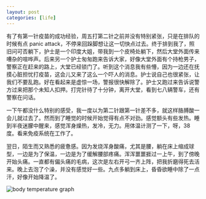 ```yaml
---
layout: post
categories: [life]
---
```


有了有第一针疫苗的成功经验，周五打第二针之前并没有特别紧张，只是在排队的时候有点 panic attack，不停来回跺脚想让这一切快点过去。终于排到我了，照旧问可否躺下，护士是一个印度大姐，带我到一个皮椅处躺下，然后大堂外面传来嘈杂的喧哗声。后来另一个护士匆匆跑来告诉大家，好像大堂外面有个持枪男子，警察正在赶来的路上，大堂已经锁门了。听到这个消息我有些懵，因为一边还在抚摸心脏担忧打疫苗，这会儿又来了这么一个吓人的消息。护士说自己也很紧张，让我们不要乱跑。好在看起来是虚惊一场，警报很快解除了。护士又跑过来告诉说警方过来把那个未知人扣押。打完针待了十分钟，离开大堂，看到七八辆警车，还有警察在问话。

一下午都没什么特别的感受，我一度以为第二针跟第一针差不多，就这样胳膊酸一会儿就过去了。然而到了睡觉的时候开始觉得有点不对劲。感觉额头有些发热。睡到半夜迷朦中醒来，感觉浑身燥热，发冷，无力。用体温计测了一下，呀，38度。看来免疫系统在工作了。

翌日，陌生而又熟悉的疲惫感。因为发烧浑身酸痛，尤其是腰，躺在床上缩成球型，一边是为了保温，一边是为了缓解腰部疼痛。浑浑噩噩捱过一上午，到了傍晚开始头痛。一直都有偏头痛的毛病，这次是左右开弓一齐上阵，把我折磨得死去活来。晚上去泡了个澡，并没有感觉好一些。九点多躺到床上，昏昏欲睡中除了一点汗，好像开始降温了。

![body temperature graph](https://user-images.githubusercontent.com/7303373/123552156-b4b00e80-d729-11eb-839e-017ed3ebb770.jpeg)